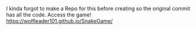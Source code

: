 I kinda forgot to make a Repo for this before creating so the original commit has all the code.
Access the game!
https://wolfleader101.github.io/SnakeGame/
